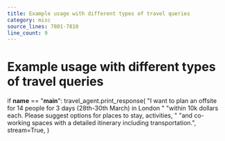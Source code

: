 ```yaml
---
title: Example usage with different types of travel queries
category: misc
source_lines: 7801-7810
line_count: 9
---
```


# Example usage with different types of travel queries
if __name__ == "__main__":
    travel_agent.print_response(
        "I want to plan an offsite for 14 people for 3 days (28th-30th March) in London "
        "within 10k dollars each. Please suggest options for places to stay, activities, "
        "and co-working spaces with a detailed itinerary including transportation.",
        stream=True,
    )

